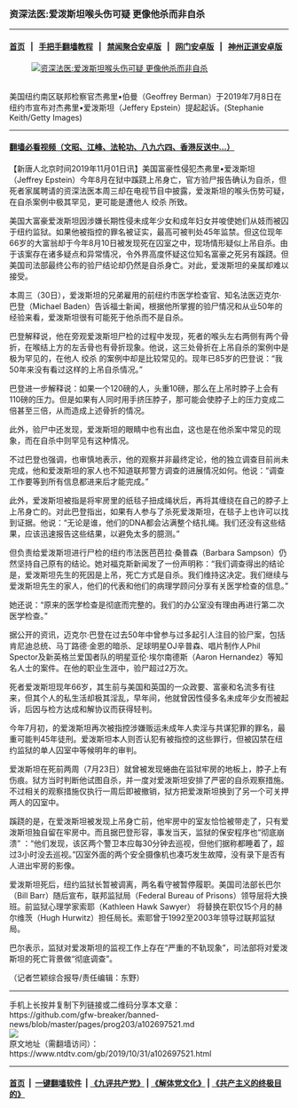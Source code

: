 ### 资深法医:爱泼斯坦喉头伤可疑 更像他杀而非自杀
------------------------

#### [首页](https://github.com/gfw-breaker/banned-news/blob/master/README.md) &nbsp;&nbsp;|&nbsp;&nbsp; [手把手翻墙教程](https://github.com/gfw-breaker/guides/wiki) &nbsp;&nbsp;|&nbsp;&nbsp; [禁闻聚合安卓版](https://github.com/gfw-breaker/bn-android) &nbsp;&nbsp;|&nbsp;&nbsp; [网门安卓版](https://github.com/oGate2/oGate) &nbsp;&nbsp;|&nbsp;&nbsp; [神州正道安卓版](https://github.com/SzzdOgate/update) 



<div><div class="featured_image">
 <a href="https://i.ntdtv.com/assets/uploads/2019/11/GettyImages-1154618933.jpg" target="_blank">
  <figure>
   <img alt="资深法医:爱泼斯坦喉头伤可疑 更像他杀而非自杀" src="https://i.ntdtv.com/assets/uploads/2019/11/GettyImages-1154618933-800x450.jpg"/>
  </figure><br/>
 </a>
 <span class="caption">
  美国纽约南区联邦检察官杰弗里•伯曼（Geoffrey Berman）于2019年7月8日在纽约市宣布对杰弗里•爱泼斯坦（Jeffery Epstein）提起起诉。(Stephanie Keith/Getty Images)
 </span>
</div>
</div><hr/>

#### [翻墙必看视频（文昭、江峰、法轮功、八九六四、香港反送中...）](https://github.com/gfw-breaker/banned-news/blob/master/pages/links.md)

<div><div class="post_content" itemprop="articleBody">
 <p>
  【新唐人北京时间2019年11月01日讯】美国富豪性侵犯杰弗里•爱泼斯坦（Jeffrey Epstein）今年8月在狱中蹊跷上吊身亡，官方验尸报告确认为自杀，但死者家属聘请的资深法医本周三却在电视节目中披露，爱泼斯坦的喉头伤势可疑，在自杀案例中极其罕见，更可能是遭他人
  <ok href="https://www.ntdtv.com/gb/绞杀.htm">
   绞杀
  </ok>
  所致。
 </p>
 <p>
  美国大富豪爱泼斯坦因涉嫌长期性侵未成年少女和成年妇女并唆使她们从妓而被囚于纽约监狱。如果他被指控的罪名被证实，最高可被判处45年监禁。但这位现年66岁的大富翁却于今年8月10日被发现死在囚室之中，现场情形疑似上吊自杀。由于该案存在诸多疑点和异常情况，令外界高度怀疑这位知名富豪之死另有蹊跷。但美国司法部最终公布的验尸结论却仍然是自杀身亡。对此，爱泼斯坦的亲属却难以接受。
 </p>
 <p>
  本周三（30日），爱泼斯坦的兄弟雇用的前纽约市医学检查官、知名法医迈克尔‧巴登（Michael Baden）告诉福士新闻，根据他所掌握的验尸情况和从业50年的经验来看，爱泼斯坦很有可能死于他杀而不是自杀。
 </p>
 <p>
  巴登解释说，他在旁观爱泼斯坦尸检的过程中发现，死者的喉头左右两侧有两个骨折，在喉结上方的左舌骨也有骨折现象。他说，这三处骨折在上吊自杀的案例中是极为罕见的，在他人
  <ok href="https://www.ntdtv.com/gb/绞杀.htm">
   绞杀
  </ok>
  的案例中却是比较常见的。现年已85岁的巴登说：“我50年来没有看过这样的上吊自杀情况。”
 </p>
 <p>
  巴登进一步解释说：如果一个120磅的人，头重10磅，那么在上吊时脖子上会有110磅的压力。但是如果有人同时用手挤压脖子，那可能会使脖子上的压力变成二倍甚至三倍，从而造成上述骨折的情况。
 </p>
 <p>
  此外，验尸中还发现，爱泼斯坦的眼睛中也有出血，这也是在他杀案中常见的现象，而在自杀中则罕见有这种情况。
 </p>
 <p>
  不过巴登也强调，也审慎地表示，他的观察并非最终定论，他的独立调查目前尚未完成，他和爱泼斯坦的家人也不知道联邦警方调查的进展情况如何。他说：“调查工作要等到所有信息都进来后才能完成。”
 </p>
 <p>
  此外，爱泼斯坦被指是将牢房里的纸毯子扭成绳状后，再将其缠绕在自己的脖子上上吊身亡的。对此巴登指出，如果有人参与了杀死爱泼斯坦，在毯子上也许可以找到证据。他说：“无论是谁，他们的DNA都会沾满整个结扎绳。我们还没有这些结果，应该迅速报告这些结果，以避免太多的臆测。”
 </p>
 <p>
  但负责给爱泼斯坦进行尸检的纽约市法医芭芭拉‧桑普森（Barbara Sampson）仍然坚持自己原有的结论。她对福克斯新闻发了一份声明称：“我们调查得出的结论是，爱泼斯坦先生的死因是上吊，死亡方式是自杀。我们维持这决定。我们继续与爱泼斯坦先生的家人，他们的代表和他们的病理学顾问分享有关医学检查的信息。”
 </p>
 <p>
  她还说：“原来的医学检查是彻底而完整的。我们的办公室没有理由再进行第二次医学检查。”
 </p>
 <p>
  据公开的资讯，迈克尔‧巴登在过去50年中曾参与过多起引人注目的验尸案，包括肯尼迪总统、马丁路德‧金恩的暗杀、足球明星OJ辛普森、唱片制作人Phil Spector及新英格兰爱国者队的明星亚伦‧埃尔南德斯（Aaron Hernandez）等知名人士的案件。在他的职业生涯中，验尸超过2万次。
 </p>
 <p>
  死者爱泼斯坦现年66岁，其生前与美国和英国的一众政要、富豪和名流多有往来，但其个人的私生活却极其淫乱，早年间，他就曾因性侵多名未成年少女而被起诉，后因与检方达成和解协议而获得轻判。
 </p>
 <p>
  今年7月初，的爱泼斯坦再次被指控涉嫌贩运未成年人卖淫与共谋犯罪的罪名，最重可能判45年徒刑。爱泼斯坦本人则否认犯有被指控的这些罪行，但被囚禁在纽约监狱的单人囚室中等候明年的审判。
 </p>
 <p>
  爱泼斯坦在死前两周（7月23日）就曾被发现蜷曲在监狱牢房的地板上，脖子上有伤痕。狱方当时判断他试图自杀，并一度对爱泼斯坦安排了严密的自杀观察措施。不过相关的观察措施仅执行一周后即被撤销，狱方把爱泼斯坦换到了另一个可关押两人的囚室中。
 </p>
 <p>
  蹊跷的是，在爱泼斯坦被发现上吊身亡前，他牢房中的室友恰恰被带走了，只有爱泼斯坦独自留在牢房中。而且据巴登形容，事发当天，监狱的保安程序也“彻底崩溃” ：“他们发现，该区两个警卫本应每30分钟去巡视，但他们据称都睡着了，超过3小时没去巡视。”囚室外面的两个安全摄像机也凑巧发生故障，没有录下是否有人进出牢房的影像。
 </p>
 <p>
  爱泼斯坦死后，纽约监狱长暂被调离，两名看守被暂停履职。美国司法部长巴尔（Bill Barr）随后宣布，联邦监狱局（Federal Bureau of Prisons）领导层将大换班。前监狱心理学家索耶（Kathleen Hawk Sawyer） 将替换在职仅15个月的赫尔维茨（Hugh Hurwitz）担任局长。索耶曾于1992至2003年领导过联邦监狱局。
 </p>
 <p>
  巴尔表示，监狱对爱泼斯坦的监视工作上存在“严重的不轨现象”，司法部将对爱泼斯坦的死亡背景做“彻底调查”。
 </p>
 <p>
  （记者竺颖综合报导/责任编辑：东野）
 </p>
 <div class="single_ad">
 </div>
</div>
</div>
<hr/>
手机上长按并复制下列链接或二维码分享本文章：<br/>
https://github.com/gfw-breaker/banned-news/blob/master/pages/prog203/a102697521.md <br/>
<a href='https://github.com/gfw-breaker/banned-news/blob/master/pages/prog203/a102697521.md'><img src='https://github.com/gfw-breaker/banned-news/blob/master/pages/prog203/a102697521.md.png'/></a> <br/>
原文地址（需翻墙访问）：https://www.ntdtv.com/gb/2019/10/31/a102697521.html


------------------------
#### [首页](https://github.com/gfw-breaker/banned-news/blob/master/README.md) &nbsp;|&nbsp; [一键翻墙软件](https://github.com/gfw-breaker/nogfw/blob/master/README.md) &nbsp;| [《九评共产党》](https://github.com/gfw-breaker/9ping.md/blob/master/README.md#九评之一评共产党是什么) | [《解体党文化》](https://github.com/gfw-breaker/jtdwh.md/blob/master/README.md) | [《共产主义的终极目的》](https://github.com/gfw-breaker/gczydzjmd.md/blob/master/README.md)


<img src='http://gfw-breaker.win/banned-news/pages/prog203/a102697521.md' width='0px' height='0px'/>